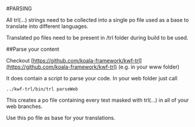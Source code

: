 #PARSING

All trl(...) strings need to be collected into a single po file used as a base to translate into different languages.

Translated po files need to be present in /trl folder during build to be used.

##Parse your content

Checkout [https://github.com/koala-framework/kwf-trl](https://github.com/koala-framework/kwf-trl) (e.g. in your www folder)

It does contain a script to parse your code. In your web folder just call

`../kwf-trl/bin/trl parseWeb`

This creates a po file containing every text masked with trl(...) in all of your web branches.

Use this po file as base for your translations.